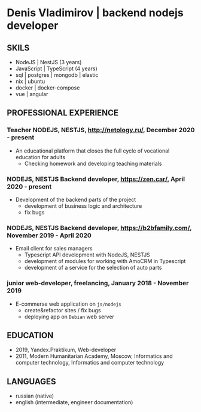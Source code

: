 #  Denis Vladimirov | backend nodejs developer

##  SKILS

* NodeJS | NestJS (3 years)
* JavaScript | TypeScript (4 years)
* sql | postgres | mongodb | elastic
* nix | ubuntu 
* docker | docker-compose
* vue | angular

## PROFESSIONAL EXPERIENCE

### Teacher NODEJS, NESTJS, http://netology.ru/, December 2020 - present

* An educational platform that closes the full cycle of vocational education for adults
  - Checking homework and developing teaching materials

### NODEJS, NESTJS Backend developer, https://zen.car/, April 2020 - present

* Development of the backend parts of the project
  - development of business logic and architecture
  - fix bugs

### NODEJS, NESTJS Backend developer, https://b2bfamily.com/, November 2019 - April 2020

* Email client for sales managers
  - Typescript API development with NodeJS, NESTJS
  - development of modules for working with AmoCRM in Typescript
  - development of a service for the selection of auto parts

### junior web-developer, freelancing, January 2018 - November 2019

* E-commerse web application on `js/nodejs`
  - create&refactor sites / fix bugs
  - deploying app on `Debian` web server
  
## EDUCATION

* 2019, Yandex.Praktikum, Web-developer
* 2011, Modern Humanitarian Academy, Moscow, Informatics and computer technology, Informatics and computer technology

## LANGUAGES

* russian (native)
* english (intermediate, engineer documentation)
